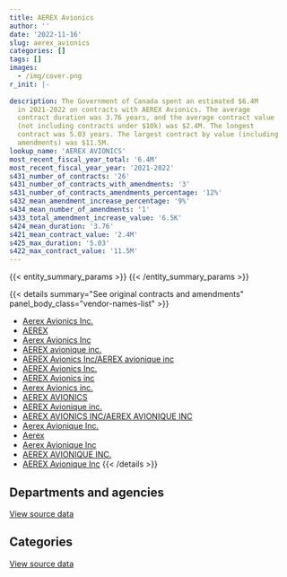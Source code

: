 ```yaml
---
title: AEREX Avionics
author: ''
date: '2022-11-16'
slug: aerex_avionics
categories: []
tags: []
images:
  - /img/cover.png
r_init: |-
  
description: The Government of Canada spent an estimated $6.4M
  in 2021-2022 on contracts with AEREX Avionics. The average
  contract duration was 3.76 years, and the average contract value
  (not including contracts under $10k) was $2.4M. The longest
  contract was 5.03 years. The largest contract by value (including
  amendments) was $11.5M.
lookup_name: 'AEREX AVIONICS'
most_recent_fiscal_year_total: '6.4M'
most_recent_fiscal_year_year: '2021-2022'
s431_number_of_contracts: '26'
s431_number_of_contracts_with_amendments: '3'
s431_number_of_contracts_amendments_percentage: '12%'
s432_mean_amendment_increase_percentage: '9%'
s434_mean_number_of_amendments: '1'
s433_total_amendment_increase_value: '6.5K'
s424_mean_duration: '3.76'
s421_mean_contract_value: '2.4M'
s425_max_duration: '5.03'
s422_max_contract_value: '11.5M'
---
```


<script src="/rmarkdown-libs/htmlwidgets/htmlwidgets.js"></script>
<link href="/rmarkdown-libs/datatables-css/datatables-crosstalk.css" rel="stylesheet" />
<script src="/rmarkdown-libs/datatables-binding/datatables.js"></script>
<script src="/rmarkdown-libs/jquery/jquery-3.6.0.min.js"></script>
<link href="/rmarkdown-libs/dt-core-bootstrap/css/dataTables.bootstrap.min.css" rel="stylesheet" />
<link href="/rmarkdown-libs/dt-core-bootstrap/css/dataTables.bootstrap.extra.css" rel="stylesheet" />
<script src="/rmarkdown-libs/dt-core-bootstrap/js/jquery.dataTables.min.js"></script>
<script src="/rmarkdown-libs/dt-core-bootstrap/js/dataTables.bootstrap.min.js"></script>
<link href="/rmarkdown-libs/crosstalk/css/crosstalk.min.css" rel="stylesheet" />
<script src="/rmarkdown-libs/crosstalk/js/crosstalk.min.js"></script>
<script src="/rmarkdown-libs/htmlwidgets/htmlwidgets.js"></script>
<link href="/rmarkdown-libs/datatables-css/datatables-crosstalk.css" rel="stylesheet" />
<script src="/rmarkdown-libs/datatables-binding/datatables.js"></script>
<script src="/rmarkdown-libs/jquery/jquery-3.6.0.min.js"></script>
<link href="/rmarkdown-libs/dt-core-bootstrap/css/dataTables.bootstrap.min.css" rel="stylesheet" />
<link href="/rmarkdown-libs/dt-core-bootstrap/css/dataTables.bootstrap.extra.css" rel="stylesheet" />
<script src="/rmarkdown-libs/dt-core-bootstrap/js/jquery.dataTables.min.js"></script>
<script src="/rmarkdown-libs/dt-core-bootstrap/js/dataTables.bootstrap.min.js"></script>
<link href="/rmarkdown-libs/crosstalk/css/crosstalk.min.css" rel="stylesheet" />
<script src="/rmarkdown-libs/crosstalk/js/crosstalk.min.js"></script>

{{< entity_summary_params >}}
{{< /entity_summary_params >}}

{{< details summary="See original contracts and amendments" panel_body_class="vendor-names-list" >}}
- [Aerex Avionics Inc.](https://search.open.canada.ca/en/ct/?sort=contract_value_f%20desc&page=1&search_text=%22Aerex%20Avionics%20Inc.%22)
- [AEREX](https://search.open.canada.ca/en/ct/?sort=contract_value_f%20desc&page=1&search_text=%22AEREX%22)
- [Aerex Avionics Inc](https://search.open.canada.ca/en/ct/?sort=contract_value_f%20desc&page=1&search_text=%22Aerex%20Avionics%20Inc%22)
- [AEREX avionique inc.](https://search.open.canada.ca/en/ct/?sort=contract_value_f%20desc&page=1&search_text=%22AEREX%20avionique%20inc.%22)
- [AEREX Avionics Inc/AEREX avionique inc](https://search.open.canada.ca/en/ct/?sort=contract_value_f%20desc&page=1&search_text=%22AEREX%20Avionics%20Inc%2fAEREX%20avionique%20inc%22)
- [AEREX Avionics Inc.](https://search.open.canada.ca/en/ct/?sort=contract_value_f%20desc&page=1&search_text=%22AEREX%20Avionics%20Inc.%22)
- [AEREX Avionics inc](https://search.open.canada.ca/en/ct/?sort=contract_value_f%20desc&page=1&search_text=%22AEREX%20Avionics%20inc%22)
- [Aerex Avionics inc.](https://search.open.canada.ca/en/ct/?sort=contract_value_f%20desc&page=1&search_text=%22Aerex%20Avionics%20inc.%22)
- [AEREX AVIONICS](https://search.open.canada.ca/en/ct/?sort=contract_value_f%20desc&page=1&search_text=%22AEREX%20AVIONICS%22)
- [AEREX Avionique inc.](https://search.open.canada.ca/en/ct/?sort=contract_value_f%20desc&page=1&search_text=%22AEREX%20Avionique%20inc.%22)
- [AEREX AVIONICS INC/AEREX AVIONIQUE INC](https://search.open.canada.ca/en/ct/?sort=contract_value_f%20desc&page=1&search_text=%22AEREX%20AVIONICS%20INC%2fAEREX%20AVIONIQUE%20INC%22)
- [Aerex Avionique Inc.](https://search.open.canada.ca/en/ct/?sort=contract_value_f%20desc&page=1&search_text=%22Aerex%20Avionique%20Inc.%22)
- [Aerex](https://search.open.canada.ca/en/ct/?sort=contract_value_f%20desc&page=1&search_text=%22Aerex%22)
- [Aerex Avionique Inc](https://search.open.canada.ca/en/ct/?sort=contract_value_f%20desc&page=1&search_text=%22Aerex%20Avionique%20Inc%22)
- [AEREX AVIONIQUE INC.](https://search.open.canada.ca/en/ct/?sort=contract_value_f%20desc&page=1&search_text=%22AEREX%20AVIONIQUE%20INC.%22)
- [AEREX Avionique Inc](https://search.open.canada.ca/en/ct/?sort=contract_value_f%20desc&page=1&search_text=%22AEREX%20Avionique%20Inc%22)
{{< /details >}}

## Departments and agencies

<div id="htmlwidget-1" style="width:100%;height:auto;" class="datatables html-widget"></div>
<script type="application/json" data-for="htmlwidget-1">{"x":{"style":"bootstrap","filter":"none","vertical":false,"data":[["<a href=\"/departments/dnd-mdn/\">National Defence<\/a>"],[5862700.07],[6471070.87],[6551592.74],[6431358.2]],"container":"<table class=\"table table-striped table-hover row-border order-column display\">\n  <thead>\n    <tr>\n      <th>Department<\/th>\n      <th>2018-2019<\/th>\n      <th>2019-2020<\/th>\n      <th>2020-2021<\/th>\n      <th>2021-2022<\/th>\n    <\/tr>\n  <\/thead>\n<\/table>","options":{"order":[[4,"desc"]],"pageLength":10,"autoWidth":true,"columnDefs":[{"targets":1,"render":"function(data, type, row, meta) {\n    return type !== 'display' ? data : DTWidget.formatCurrency(data, \"$\", 2, 3, \",\", \".\", true, null);\n  }"},{"targets":2,"render":"function(data, type, row, meta) {\n    return type !== 'display' ? data : DTWidget.formatCurrency(data, \"$\", 2, 3, \",\", \".\", true, null);\n  }"},{"targets":3,"render":"function(data, type, row, meta) {\n    return type !== 'display' ? data : DTWidget.formatCurrency(data, \"$\", 2, 3, \",\", \".\", true, null);\n  }"},{"targets":4,"render":"function(data, type, row, meta) {\n    return type !== 'display' ? data : DTWidget.formatCurrency(data, \"$\", 2, 3, \",\", \".\", true, null);\n  }"},{"width":"16%","targets":[1,2,3,4]},{"className":"dt-right","targets":[1,2,3,4]}],"orderClasses":false}},"evals":["options.columnDefs.0.render","options.columnDefs.1.render","options.columnDefs.2.render","options.columnDefs.3.render"],"jsHooks":[]}</script>
<p class="text-right">
<a href="https://github.com/GoC-Spending/contracts-data/tree/main/data/out/vendors/aerex_avionics/summary_by_fiscal_year_by_department.csv" class="source-data-link btn btn-link">View source data</a>
</p>

## Categories

<div id="htmlwidget-2" style="width:100%;height:auto;" class="datatables html-widget"></div>
<script type="application/json" data-for="htmlwidget-2">{"x":{"style":"bootstrap","filter":"none","vertical":false,"data":[["<a href=\"/categories/facilities_and_construction/\">Facilities and construction<\/a>","<a href=\"/categories/defence/\">Defence<\/a>","<a href=\"/categories/industrial_products_and_services/\">Industrial products and services<\/a>"],[2904399.31,2958300.76,null],[4185966.65,2271527.37,13576.85],[5388931.35,1156091.95,6569.45],[6431358.2,null,null]],"container":"<table class=\"table table-striped table-hover row-border order-column display\">\n  <thead>\n    <tr>\n      <th>Category<\/th>\n      <th>2018-2019<\/th>\n      <th>2019-2020<\/th>\n      <th>2020-2021<\/th>\n      <th>2021-2022<\/th>\n    <\/tr>\n  <\/thead>\n<\/table>","options":{"order":[[4,"desc"]],"dom":"t","pageLength":30,"autoWidth":true,"columnDefs":[{"targets":1,"render":"function(data, type, row, meta) {\n    return type !== 'display' ? data : DTWidget.formatCurrency(data, \"$\", 2, 3, \",\", \".\", true, null);\n  }"},{"targets":2,"render":"function(data, type, row, meta) {\n    return type !== 'display' ? data : DTWidget.formatCurrency(data, \"$\", 2, 3, \",\", \".\", true, null);\n  }"},{"targets":3,"render":"function(data, type, row, meta) {\n    return type !== 'display' ? data : DTWidget.formatCurrency(data, \"$\", 2, 3, \",\", \".\", true, null);\n  }"},{"targets":4,"render":"function(data, type, row, meta) {\n    return type !== 'display' ? data : DTWidget.formatCurrency(data, \"$\", 2, 3, \",\", \".\", true, null);\n  }"},{"width":"16%","targets":[1,2,3,4]},{"className":"dt-right","targets":[1,2,3,4]}],"orderClasses":false,"lengthMenu":[10,25,30,50,100]}},"evals":["options.columnDefs.0.render","options.columnDefs.1.render","options.columnDefs.2.render","options.columnDefs.3.render"],"jsHooks":[]}</script>
<p class="text-right">
<a href="https://github.com/GoC-Spending/contracts-data/tree/main/data/out/vendors/aerex_avionics/summary_by_fiscal_year_by_category.csv" class="source-data-link btn btn-link">View source data</a>
</p>
